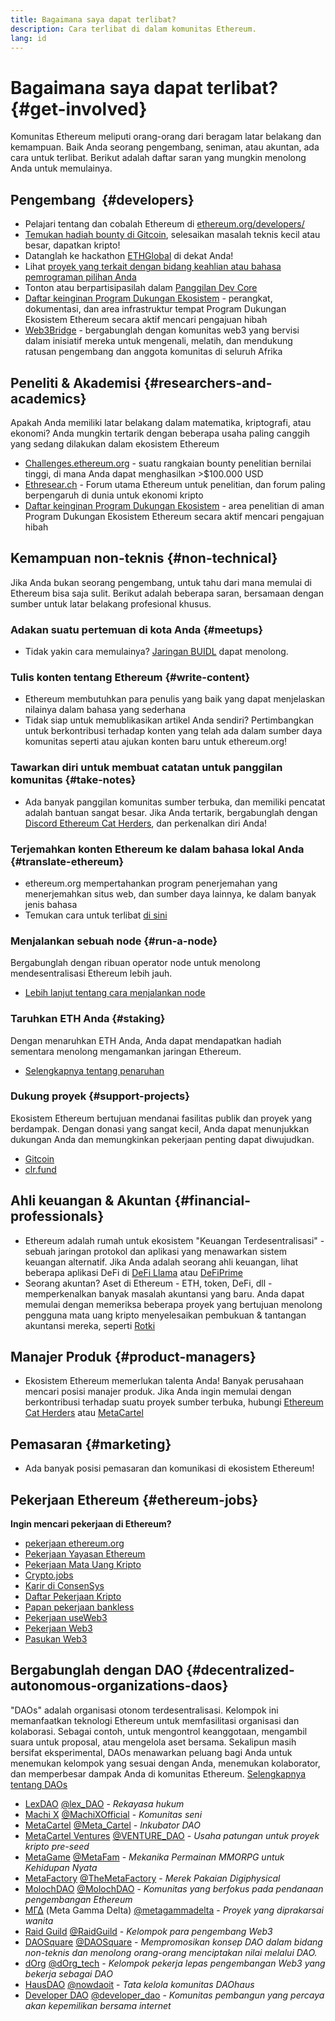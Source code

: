 ```yaml
---
title: Bagaimana saya dapat terlibat?
description: Cara terlibat di dalam komunitas Ethereum.
lang: id
---
```


# Bagaimana saya dapat terlibat? {#get-involved}

Komunitas Ethereum meliputi orang-orang dari beragam latar belakang dan kemampuan. Baik Anda seorang pengembang, seniman, atau akuntan, ada cara untuk terlibat. Berikut adalah daftar saran yang mungkin menolong Anda untuk memulainya.

## Pengembang <Emoji text=":computer:" size={1} />‍ {#developers}

- Pelajari tentang dan cobalah Ethereum di [ethereum.org/developers/](/developers/)
- [Temukan hadiah bounty di Gitcoin](https://gitcoin.co/), selesaikan masalah teknis kecil atau besar, dapatkan kripto!
- Datanglah ke hackathon [ETHGlobal](http://ethglobal.co/) di dekat Anda!
- Lihat [proyek yang terkait dengan bidang keahlian atau bahasa pemrograman pilihan Anda](/developers/docs/programming-languages/)
- Tonton atau berpartisipasilah dalam [Panggilan Dev Core](https://www.youtube.com/playlist?list=PLaM7G4Llrb7zfMXCZVEXEABT8OSnd4-7w)
- [Daftar keinginan Program Dukungan Ekosistem](https://esp.ethereum.foundation/wishlist/) - perangkat, dokumentasi, dan area infrastruktur tempat Program Dukungan Ekosistem Ethereum secara aktif mencari pengajuan hibah
- [Web3Bridge](https://www.web3bridge.com/) - bergabunglah dengan komunitas web3 yang bervisi dalam inisiatif mereka untuk mengenali, melatih, dan mendukung ratusan pengembang dan anggota komunitas di seluruh Afrika

## Peneliti & Akademisi <Emoji text=":mag:" size={1} /> {#researchers-and-academics}

Apakah Anda memiliki latar belakang dalam matematika, kriptografi, atau ekonomi? Anda mungkin tertarik dengan beberapa usaha paling canggih yang sedang dilakukan dalam ekosistem Ethereum

- [Challenges.ethereum.org](https://challenges.ethereum.org/) - suatu rangkaian bounty penelitian bernilai tinggi, di mana Anda dapat menghasilkan >$100.000 USD
- [Ethresear.ch](https://ethresear.ch) - Forum utama Ethereum untuk penelitian, dan forum paling berpengaruh di dunia untuk ekonomi kripto
- [Daftar keinginan Program Dukungan Ekosistem](https://esp.ethereum.foundation/wishlist/) - area penelitian di aman Program Dukungan Ekosistem Ethereum secara aktif mencari pengajuan hibah

## Kemampuan non-teknis <Emoji text=":briefcase:" size={1} /> {#non-technical}

Jika Anda bukan seorang pengembang, untuk tahu dari mana memulai di Ethereum bisa saja sulit. Berikut adalah beberapa saran, bersamaan dengan sumber untuk latar belakang profesional khusus.

### Adakan suatu pertemuan di kota Anda {#meetups}

- Tidak yakin cara memulainya? [Jaringan BUIDL](https://consensys.net/developers/buidlnetwork/) dapat menolong.

### Tulis konten tentang Ethereum {#write-content}

- Ethereum membutuhkan para penulis yang baik yang dapat menjelaskan nilainya dalam bahasa yang sederhana
- Tidak siap untuk memublikasikan artikel Anda sendiri? Pertimbangkan untuk berkontribusi terhadap konten yang telah ada dalam sumber daya komunitas seperti atau ajukan konten baru untuk ethereum.org!

### Tawarkan diri untuk membuat catatan untuk panggilan komunitas {#take-notes}

- Ada banyak panggilan komunitas sumber terbuka, dan memiliki pencatat adalah bantuan sangat besar. Jika Anda tertarik, bergabunglah dengan [Discord Ethereum Cat Herders](https://discord.com/invite/Nz6rtfJ8Cu), dan perkenalkan diri Anda!

### Terjemahkan konten Ethereum ke dalam bahasa lokal Anda {#translate-ethereum}

- ethereum.org mempertahankan program penerjemahan yang menerjemahkan situs web, dan sumber daya lainnya, ke dalam banyak jenis bahasa
- Temukan cara untuk terlibat [di sini](/contributing/translation-program)

### Menjalankan sebuah node {#run-a-node}

Bergabunglah dengan ribuan operator node untuk menolong mendesentralisasi Ethereum lebih jauh.

- [Lebih lanjut tentang cara menjalankan node](/developers/docs/nodes-and-clients/run-a-node/)

### Taruhkan ETH Anda {#staking}

Dengan menaruhkan ETH Anda, Anda dapat mendapatkan hadiah sementara menolong mengamankan jaringan Ethereum.

- [Selengkapnya tentang penaruhan](/staking/)

### Dukung proyek {#support-projects}

Ekosistem Ethereum bertujuan mendanai fasilitas publik dan proyek yang berdampak. Dengan donasi yang sangat kecil, Anda dapat menunjukkan dukungan Anda dan memungkinkan pekerjaan penting dapat diwujudkan.

- [Gitcoin](https://gitcoin.co/fund)
- [clr.fund](https://clr.fund/#/about)

## Ahli keuangan & Akuntan <Emoji text=":chart_with_upwards_trend:" size={1} /> {#financial-professionals}

- Ethereum adalah rumah untuk ekosistem "Keuangan Terdesentralisasi" - sebuah jaringan protokol dan aplikasi yang menawarkan sistem keuangan alternatif. Jika Anda adalah seorang ahli keuangan, lihat beberapa aplikasi DeFi di [DeFi Llama](https://defillama.com/) atau [DeFiPrime](https://defiprime.com)
- Seorang akuntan? Aset di Ethereum - ETH, token, DeFi, dll - memperkenalkan banyak masalah akuntansi yang baru. Anda dapat memulai dengan memeriksa beberapa proyek yang bertujuan menolong pengguna mata uang kripto menyelesaikan pembukuan & tantangan akuntansi mereka, seperti [Rotki](https://rotki.com/)

## Manajer Produk <Emoji text=":fountain_pen:" size={1} /> {#product-managers}

- Ekosistem Ethereum memerlukan talenta Anda! Banyak perusahaan mencari posisi manajer produk. Jika Anda ingin memulai dengan berkontribusi terhadap suatu proyek sumber terbuka, hubungi [Ethereum Cat Herders](https://discord.com/invite/Nz6rtfJ8Cu) atau [MetaCartel](https://www.metacartel.org/)

## Pemasaran <Emoji text=":megaphone:" size={1} /> {#marketing}

- Ada banyak posisi pemasaran dan komunikasi di ekosistem Ethereum!

## Pekerjaan Ethereum {#ethereum-jobs}

**Ingin mencari pekerjaan di Ethereum?**

- [pekerjaan ethereum.org](/about/#open-jobs)
- [Pekerjaan Yayasan Ethereum](https://ethereum.bamboohr.com/jobs/)
- [Pekerjaan Mata Uang Kripto](https://cryptocurrencyjobs.co/ethereum/)
- [Crypto.jobs](https://crypto.jobs/)
- [Karir di ConsenSys](https://consensys.net/careers/)
- [Daftar Pekerjaan Kripto](https://cryptojobslist.com/ethereum-jobs)
- [Papan pekerjaan bankless](https://pallet.xyz/list/bankless/jobs)
- [Pekerjaan useWeb3](https://www.useweb3.xyz/jobs)
- [Pekerjaan Web3](https://web3.career)
- [Pasukan Web3](https://web3army.xyz/)

## Bergabunglah dengan DAO {#decentralized-autonomous-organizations-daos}

"DAOs" adalah organisasi otonom terdesentralisasi. Kelompok ini memanfaatkan teknologi Ethereum untuk memfasilitasi organisasi dan kolaborasi. Sebagai contoh, untuk mengontrol keanggotaan, mengambil suara untuk proposal, atau mengelola aset bersama. Sekalipun masih bersifat eksperimental, DAOs menawarkan peluang bagi Anda untuk menemukan kelompok yang sesuai dengan Anda, menemukan kolaborator, dan memperbesar dampak Anda di komunitas Ethereum. [Selengkapnya tentang DAOs](/dao/)

- [LexDAO](https://lexdao.coop) [@lex_DAO](https://twitter.com/lex_DAO) - _Rekayasa hukum_
- [Machi X](https://machix.com) [@MachiXOfficial](https://twitter.com/MachiXOfficial) - _Komunitas seni_
- [MetaCartel](https://metacartel.org) [@Meta_Cartel](https://twitter.com/Meta_Cartel) - _Inkubator DAO_
- [MetaCartel Ventures](https://metacartel.xyz) [@VENTURE_DAO](https://twitter.com/VENTURE_DAO) - _Usaha patungan untuk proyek kripto pre-seed_
- [MetaGame](https://metagame.wtf) [@MetaFam](https://twitter.com/MetaFam) - _Mekanika Permainan MMORPG untuk Kehidupan Nyata_
- [MetaFactory](https://metafactory.ai) [@TheMetaFactory](https://twitter.com/TheMetaFactory) - _Merek Pakaian Digiphysical_
- [MolochDAO](https://molochdao.com) [@MolochDAO](https://twitter.com/MolochDAO) - _Komunitas yang berfokus pada pendanaan pengembangan Ethereum_
- [ΜΓΔ](https://metagammadelta.com/) (Meta Gamma Delta) [@metagammadelta](https://twitter.com/metagammadelta) - _Proyek yang diprakarsai wanita_
- [Raid Guild](https://raidguild.org) [@RaidGuild](https://twitter.com/RaidGuild) - _Kelompok para pengembang Web3_
- [DAOSquare](https://www.daosquare.io) [@DAOSquare](https://twitter.com/DAOSquare) - _Mempromosikan konsep DAO dalam bidang non-teknis dan menolong orang-orang menciptakan nilai melalui DAO._
- [dOrg](https://dOrg.tech) [@dOrg_tech](https://twitter.com/dOrg_tech) - _Kelompok pekerja lepas pengembangan Web3 yang bekerja sebagai DAO_
- [HausDAO](https://daohaus.club) [@nowdaoit](https://twitter.com/nowdaoit) - _Tata kelola komunitas DAOhaus_
- [Developer DAO](https://www.developerdao.com/) [@developer_dao](https://twitter.com/developer_dao) - _Komunitas pembangun yang percaya akan kepemilikan bersama internet_
